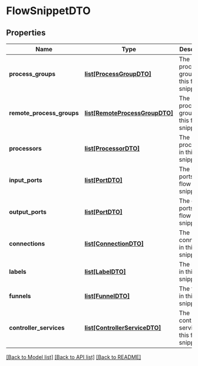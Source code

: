 # FlowSnippetDTO

## Properties
Name | Type | Description | Notes
------------ | ------------- | ------------- | -------------
**process_groups** | [**list[ProcessGroupDTO]**](ProcessGroupDTO.md) | The process groups in this flow snippet. | [optional] 
**remote_process_groups** | [**list[RemoteProcessGroupDTO]**](RemoteProcessGroupDTO.md) | The remote process groups in this flow snippet. | [optional] 
**processors** | [**list[ProcessorDTO]**](ProcessorDTO.md) | The processors in this flow snippet. | [optional] 
**input_ports** | [**list[PortDTO]**](PortDTO.md) | The input ports in this flow snippet. | [optional] 
**output_ports** | [**list[PortDTO]**](PortDTO.md) | The output ports in this flow snippet. | [optional] 
**connections** | [**list[ConnectionDTO]**](ConnectionDTO.md) | The connections in this flow snippet. | [optional] 
**labels** | [**list[LabelDTO]**](LabelDTO.md) | The labels in this flow snippet. | [optional] 
**funnels** | [**list[FunnelDTO]**](FunnelDTO.md) | The funnels in this flow snippet. | [optional] 
**controller_services** | [**list[ControllerServiceDTO]**](ControllerServiceDTO.md) | The controller services in this flow snippet. | [optional] 

[[Back to Model list]](../nifiDocs.md#documentation-for-models) [[Back to API list]](../nifiDocs.md#documentation-for-api-endpoints) [[Back to README]](../nifiDocs.md)


